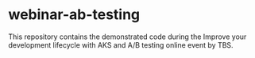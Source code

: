 # webinar-ab-testing
This repository contains the demonstrated code during the Improve your development lifecycle with AKS and A/B testing online event by TBS.
